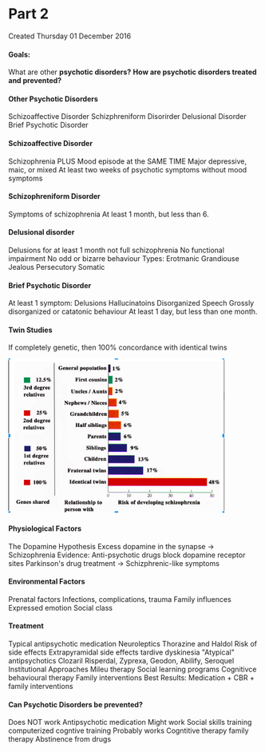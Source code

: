 # Part 2
Created Thursday 01 December 2016

#### Goals:
What are other **psychotic disorders?**
**How are psychotic disorders treated and prevented?**


#### Other Psychotic Disorders
Schizoaffective Disorder
Schizphreniform Disorirder
Delusional Disorder
Brief Psychotic Disorder


#### Schizoaffective Disorder
Schizophrenia PLUS
Mood episode at the SAME TIME
Major depressive, maic, or mixed
At least two weeks of psychotic symptoms without mood symptoms
	
	
#### Schizophreniform Disorder
Symptoms of schizophrenia
At least 1 month, but less than 6.


#### Delusional disorder
Delusions for at least 1 month
not full schizophrenia
No functional impairment
No odd or bizarre behaviour
Types:
Erotmanic
Grandiouse
Jealous
Persecutory
Somatic


#### Brief Psychotic Disorder
At least 1 symptom:
Delusions
Hallucinatoins
Disorganized Speech
Grossly disorganized or catatonic behaviour
At least 1 day, but less than one month.


#### Twin Studies
If completely genetic, then
100% concordance with identical twins
		
![](./Part_2/pasted_image.png)

#### Physiological Factors
The Dopamine Hypothesis
Excess dopamine in the synapse -> Schizophrenia
Evidence:
Anti-psychotic drugs block dopamine receptor sites
Parkinson's drug treatment -> Schizphrenic-like symptoms
		
#### Environmental Factors
Prenatal factors
Infections, complications, trauma
Family influences
Expressed emotion
Social class
	
#### Treatment
Typical antipsychotic medication
Neuroleptics
Thorazine and Haldol
Risk of side effects
Extrapyramidal side effects
tardive dyskinesia
"Atypical" antipsychotics
Clozaril
Risperdal, Zyprexa, Geodon, Abilify, Seroquel
Institutional Approaches
Mileu therapy
Social learning programs
Cognitivce behavioural therapy
Family interventions
Best Results:
Medication + CBR + family interventions
		
#### Can Psychotic Disorders be prevented?
Does NOT work
Antipsychotic medication
Might work
Social skills training
computerized cogntive training
Probably works
Cogntitive therapy
family therapy
Abstinence from drugs



